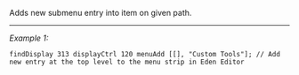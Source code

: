 Adds new submenu entry into item on given path.


---
*Example 1:*
```sqf
findDisplay 313 displayCtrl 120 menuAdd [[], "Custom Tools"]; // Add new entry at the top level to the menu strip in Eden Editor
```